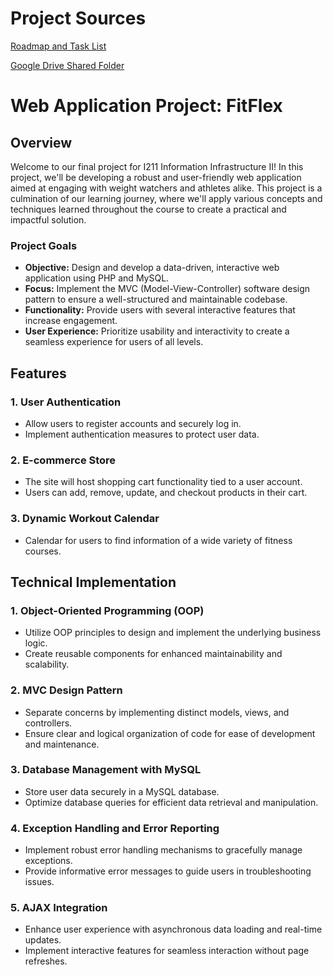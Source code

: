 # Project Sources

[Roadmap and Task List](https://github.iu.edu/users/javaugh/projects/2/views/5)

[Google Drive Shared Folder](https://drive.google.com/drive/folders/1WyFGIZ_ocX_4AhMUiMJvDxovCNJ5LbBl?usp=drive_link)

# Web Application Project: FitFlex

## Overview

Welcome to our final project for I211 Information Infrastructure II! In this project, we'll be developing a robust and
user-friendly web application aimed at engaging with weight watchers and athletes alike. This project is a culmination
of our learning journey, where we'll apply various concepts and techniques learned throughout the course to create a
practical and impactful solution.

### Project Goals

- **Objective:** Design and develop a data-driven, interactive web application using PHP and MySQL.
- **Focus:** Implement the MVC (Model-View-Controller) software design pattern to ensure a well-structured and
  maintainable codebase.
- **Functionality:** Provide users with several interactive features that increase engagement.
- **User Experience:** Prioritize usability and interactivity to create a seamless experience for users of all levels.

## Features

### 1. User Authentication

- Allow users to register accounts and securely log in.
- Implement authentication measures to protect user data.

### 2. E-commerce Store

- The site will host shopping cart functionality tied to a user account.
- Users can add, remove, update, and checkout products in their cart.

### 3. Dynamic Workout Calendar

- Calendar for users to find information of a wide variety of fitness courses.

## Technical Implementation

### 1. Object-Oriented Programming (OOP)

- Utilize OOP principles to design and implement the underlying business logic.
- Create reusable components for enhanced maintainability and scalability.

### 2. MVC Design Pattern

- Separate concerns by implementing distinct models, views, and controllers.
- Ensure clear and logical organization of code for ease of development and maintenance.

### 3. Database Management with MySQL

- Store user data securely in a MySQL database.
- Optimize database queries for efficient data retrieval and manipulation.

### 4. Exception Handling and Error Reporting

- Implement robust error handling mechanisms to gracefully manage exceptions.
- Provide informative error messages to guide users in troubleshooting issues.

### 5. AJAX Integration

- Enhance user experience with asynchronous data loading and real-time updates.
- Implement interactive features for seamless interaction without page refreshes.
